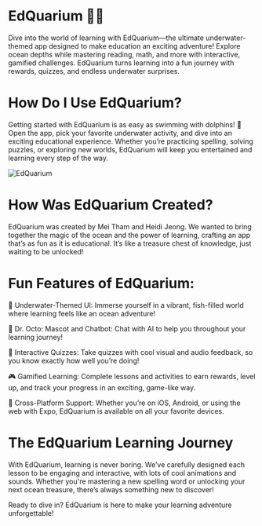 # EdQuarium 🌊🐠
Dive into the world of learning with EdQuarium—the ultimate underwater-themed app designed to make education an exciting adventure! Explore ocean depths while mastering reading, math, and more with interactive, gamified challenges. EdQuarium turns learning into a fun journey with rewards, quizzes, and endless underwater surprises.

# How Do I Use EdQuarium?
Getting started with EdQuarium is as easy as swimming with dolphins! 🐬 Open the app, pick your favorite underwater activity, and dive into an exciting educational experience. Whether you’re practicing spelling, solving puzzles, or exploring new worlds, EdQuarium will keep you entertained and learning every step of the way.

![EdQuarium](https://github.com/meiciji/edquarium/blob/main/images/screenshot.png)


# How Was EdQuarium Created?
EdQuarium was created by Mei Tham and Heidi Jeong. We wanted to bring together the magic of the ocean and the power of learning, crafting an app that’s as fun as it is educational. It’s like a treasure chest of knowledge, just waiting to be unlocked!

# Fun Features of EdQuarium:
🌊 Underwater-Themed UI: Immerse yourself in a vibrant, fish-filled world where learning feels like an ocean adventure!

🐙 Dr. Octo: Mascot and Chatbot: Chat with AI to help you throughout your learning journey!

🐠 Interactive Quizzes: Take quizzes with cool visual and audio feedback, so you know exactly how well you’re doing!

🎮 Gamified Learning: Complete lessons and activities to earn rewards, level up, and track your progress in an exciting, game-like way.

🔄 Cross-Platform Support: Whether you’re on iOS, Android, or using the web with Expo, EdQuarium is available on all your favorite devices.

# The EdQuarium Learning Journey
With EdQuarium, learning is never boring. We’ve carefully designed each lesson to be engaging and interactive, with lots of cool animations and sounds. Whether you're mastering a new spelling word or unlocking your next ocean treasure, there’s always something new to discover!

Ready to dive in? EdQuarium is here to make your learning adventure unforgettable!
